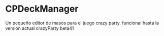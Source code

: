 # CPDeckManager
Un pequeño editor de masos para el juego crazy party. funcional hasta la versión actual crazyParty beta41
